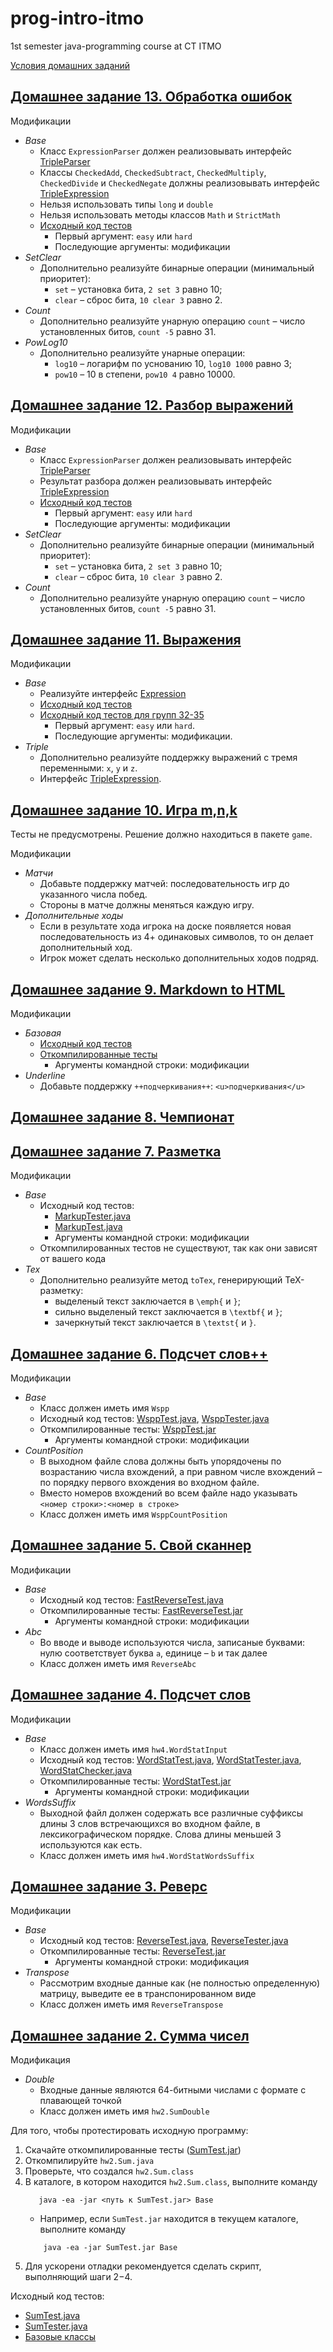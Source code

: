 # prog-intro-itmo
1st semester java-programming course at CT ITMO

[Условия домашних заданий](https://github.com/never-ever-live/prog-intro-itmo/blob/main/Task_Conditions.pdf)

## [Домашнее задание 13. Обработка ошибок](https://github.com/never-ever-live/prog-intro-itmo/tree/main/solutions/hw13/exceptions)

Модификации
 * *Base*
    * Класс `ExpressionParser` должен реализовывать интерфейс
        [TripleParser](java/expression/exceptions/TripleParser.java)
    * Классы `CheckedAdd`, `CheckedSubtract`, `CheckedMultiply`,
        `CheckedDivide` и `CheckedNegate` должны реализовывать интерфейс
        [TripleExpression](java/expression/TripleExpression.java)
    * Нельзя использовать типы `long` и `double`
    * Нельзя использовать методы классов `Math` и `StrictMath`
    * [Исходный код тестов](java/expression/exceptions/ExceptionsTest.java)
        * Первый аргумент: `easy` или `hard`
        * Последующие аргументы: модификации
 * *SetClear*
    * Дополнительно реализуйте бинарные операции (минимальный приоритет):
        * `set` – установка бита, `2 set 3` равно 10;
        * `clear` – сброс бита, `10 clear 3` равно 2.
 * *Count*
    * Дополнительно реализуйте унарную операцию
      `count` – число установленных битов, `count -5` равно 31.
 * *PowLog10*
    * Дополнительно реализуйте унарные операции:
        * `log10` – логарифм по уснованию 10, `log10 1000` равно 3;
        * `pow10` – 10 в степени, `pow10 4` равно 10000.


## [Домашнее задание 12. Разбор выражений](https://github.com/never-ever-live/prog-intro-itmo/tree/main/solutions/hw12/parser)

Модификации
 * *Base*
    * Класс `ExpressionParser` должен реализовывать интерфейс
        [TripleParser](java/expression/parser/TripleParser.java)
    * Результат разбора должен реализовывать интерфейс
        [TripleExpression](java/expression/TripleExpression.java)
    * [Исходный код тестов](java/expression/parser/ParserTest.java)
        * Первый аргумент: `easy` или `hard`
        * Последующие аргументы: модификации
 * *SetClear*
    * Дополнительно реализуйте бинарные операции (минимальный приоритет):
        * `set` – установка бита, `2 set 3` равно 10;
        * `clear` – сброс бита, `10 clear 3` равно 2.
 * *Count*
    * Дополнительно реализуйте унарную операцию
      `count` – число установленных битов, `count -5` равно 31.

## [Домашнее задание 11. Выражения](https://github.com/never-ever-live/prog-intro-itmo/tree/main/solutions/hw11/expression)

Модификации
 * *Base*
    * Реализуйте интерфейс [Expression](java/expression/Expression.java)
    * [Исходный код тестов](java/expression/ExpressionTest.java)
    * [Исходный код тестов для групп 32-35](java/expression/ExpressionEasyTest.java)
        * Первый аргумент: `easy` или `hard`.
        * Последующие аргументы: модификации.
 * *Triple*
    * Дополнительно реализуйте поддержку выражений с тремя переменными: `x`, `y` и `z`.
    * Интерфейс [TripleExpression](java/expression/TripleExpression.java).


## [Домашнее задание 10. Игра m,n,k](https://github.com/never-ever-live/prog-intro-itmo/tree/main/solutions/hw10/game)

Тесты не предусмотрены. Решение должно находиться в пакете `game`.

Модификации
 * *Матчи*
    * Добавьте поддержку матчей: последовательность игр до указанного числа побед.
    * Стороны в матче должны меняться каждую игру.
 * *Дополнительные ходы*
    * Если в результате хода игрока на доске появляется новая последовательность
      из 4+ одинаковых символов, то он делает дополнительный ход.
    * Игрок может сделать несколько дополнительных ходов подряд.




## [Домашнее задание 9. Markdown to HTML](https://github.com/never-ever-live/prog-intro-itmo/tree/main/solutions/hw9/md2html)

Модификации
 * *Базовая*
    * [Исходный код тестов](java/md2html/Md2HtmlTester.java)
    * [Откомпилированные тесты](artifacts/Md2HtmlTest.jar)
        * Аргументы командной строки: модификации
 * *Underline*
    * Добавьте поддержку `++подчеркивания++`: `<u>подчеркивания</u>`




## [Домашнее задание 8. Чемпионат](https://github.com/never-ever-live/prog-intro-itmo/tree/main/solutions/hw8)

## [Домашнее задание 7. Разметка](https://github.com/never-ever-live/prog-intro-itmo/tree/main/solutions/hw7/markup)

Модификации
 * *Base*
    * Исходный код тестов:
        * [MarkupTester.java](java/markup/MarkupTester.java)
        * [MarkupTest.java](java/markup/MarkupTest.java)
        * Аргументы командной строки: модификации
    * Откомпилированных тестов не существуют, 
      так как они зависят от вашего кода
 * *Tex*
    * Дополнительно реализуйте метод `toTex`, генерирующий TeX-разметку:
      * выделеный текст заключается в `\emph{` и `}`;
      * сильно выделеный текст заключается в `\textbf{` и `}`;
      * зачеркнутый текст заключается в `\textst{` и `}`.

## [Домашнее задание 6. Подсчет слов++](https://github.com/never-ever-live/prog-intro-itmo/tree/main/solutions/hw6)

Модификации
 * *Base*
    * Класс должен иметь имя `Wspp`
    * Исходный код тестов:
        [WsppTest.java](java/wspp/WsppTest.java),
        [WsppTester.java](java/wspp/WsppTester.java)
    * Откомпилированные тесты: [WsppTest.jar](artifacts/WsppTest.jar)
        * Аргументы командной строки: модификации
 * *CountPosition*
    * В выходном файле слова должны быть упорядочены по возрастанию числа
      вхождений, а при равном числе вхождений – по порядку первого вхождения
      во входном файле.
    * Вместо номеров вхождений во всем файле надо указывать
      `<номер строки>:<номер в строке>`
    * Класс должен иметь имя `WsppCountPosition`


## [Домашнее задание 5. Свой сканнер](https://github.com/never-ever-live/prog-intro-itmo/tree/main/solutions/hw5)

Модификации
 * *Base*
    * Исходный код тестов: [FastReverseTest.java](java/reverse/FastReverseTest.java)
    * Откомпилированные тесты: [FastReverseTest.jar](artifacts/FastReverseTest.jar)
        * Аргументы командной строки: модификации
 * *Abc*
    * Во вводе и выводе используются числа, записаные буквами:
      нулю соответствует буква `a`, единице – `b` и так далее
    * Класс должен иметь имя `ReverseAbc`


## [Домашнее задание 4. Подсчет слов](https://github.com/never-ever-live/prog-intro-itmo/tree/main/solutions/hw4)

Модификации
 * *Base*
    * Класс должен иметь имя `hw4.WordStatInput`
    * Исходный код тестов:
        [WordStatTest.java](java/wordStat/WordStatTest.java),
        [WordStatTester.java](java/wordStat/WordStatTester.java),
        [WordStatChecker.java](java/wordStat/WordStatChecker.java)
    * Откомпилированные тесты: [WordStatTest.jar](artifacts/WordStatTest.jar)
        * Аргументы командной строки: модификации
 * *WordsSuffix*
    * Выходной файл должен содержать все различные суффиксы длины 3
      слов встречающихся во входном файле,
      в лексикографическом порядке.
      Слова длины меньшей 3 используются как есть.
    * Класс должен иметь имя `hw4.WordStatWordsSuffix`


## [Домашнее задание 3. Реверс](https://github.com/never-ever-live/prog-intro-itmo/tree/main/solutions/hw3)

Модификации
 * *Base*
    * Исходный код тестов:
        [ReverseTest.java](java/reverse/ReverseTest.java),
        [ReverseTester.java](java/reverse/ReverseTester.java)
    * Откомпилированные тесты: [ReverseTest.jar](artifacts/ReverseTest.jar)
        * Аргументы командной строки: модификация
 * *Transpose*
    * Рассмотрим входные данные как (не полностью определенную) матрицу,
      выведите ее в транспонированном виде
    * Класс должен иметь имя `ReverseTranspose`


## [Домашнее задание 2. Сумма чисел](https://github.com/never-ever-live/prog-intro-itmo/tree/main/solutions/hw2)

Модификация
 * *Double*
    * Входные данные являются 64-битными числами с формате с плавающей точкой
    * Класс должен иметь имя `hw2.SumDouble`

Для того, чтобы протестировать исходную программу:

 1. Скачайте откомпилированные тесты ([SumTest.jar](artifacts/SumTest.jar))
 1. Откомпилируйте `hw2.Sum.java`
 1. Проверьте, что создался `hw2.Sum.class`
 1. В каталоге, в котором находится `hw2.Sum.class`, выполните команду
    ```
       java -ea -jar <путь к SumTest.jar> Base
    ```
    * Например, если `SumTest.jar` находится в текущем каталоге, выполните команду
    ```
        java -ea -jar SumTest.jar Base
    ```
 1. Для ускорени отладки рекомендуется сделать скрипт, выполняющий шаги 2−4.

Исходный код тестов:

* [SumTest.java](java/sum/SumTest.java)
* [SumTester.java](java/sum/SumTester.java)
* [Базовые классы](java/base/)
 
